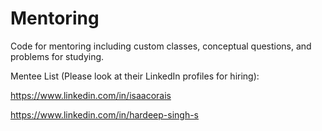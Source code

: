 # Mentoring
Code for mentoring including custom classes, conceptual questions, and problems for studying.

Mentee List (Please look at their LinkedIn profiles for hiring):

https://www.linkedin.com/in/isaacorais

https://www.linkedin.com/in/hardeep-singh-s
